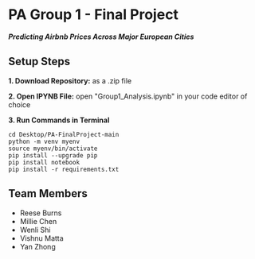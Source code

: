 # PA Group 1 - Final Project

***Predicting Airbnb Prices Across Major European Cities***

## Setup Steps

**1. Download Repository:** as a .zip file

**2. Open IPYNB File:** open "Group1_Analysis.ipynb" in your code editor of choice

**3. Run Commands in Terminal**

```
cd Desktop/PA-FinalProject-main
python -m venv myenv
source myenv/bin/activate
pip install --upgrade pip
pip install notebook
pip install -r requirements.txt
```

## Team Members

- Reese Burns
- Millie Chen
- Wenli Shi
- Vishnu Matta
- Yan Zhong
